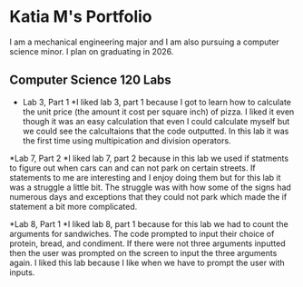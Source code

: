# Katia M's Portfolio

I am a mechanical engineering major and I am also pursuing a computer science minor. I plan on graduating in 2026.

## Computer Science 120 Labs

* Lab 3, Part 1
*I liked lab 3, part 1 because I got to learn how to calculate the unit price (the amount it cost per square inch) of pizza. I liked it even though it was an easy     calculation that even I could calculate myself but we could see the calcultaions that the code outputted. In this lab it was the first time using multipication and   division operators. 

*Lab 7, Part 2
*I liked lab 7, part 2 because in this lab we used if statments to figure out when cars can and can not park on certain streets. If statements to me are interesting   and I enjoy doing them but for this lab it was a struggle a little bit. The struggle was with how some of the signs had numerous days and exceptions that they        could not park which made the if statement a bit more complicated.

*Lab 8, Part 1
*I liked lab 8, part 1 because for this lab we had to count the arguments for sandwiches. The code prompted to input their choice of protein, bread, and condiment. If there were not three arguments inputted then the user was prompted on the screen to input the three arguments again. I liked this lab because I like when we have to prompt the user with inputs. 
